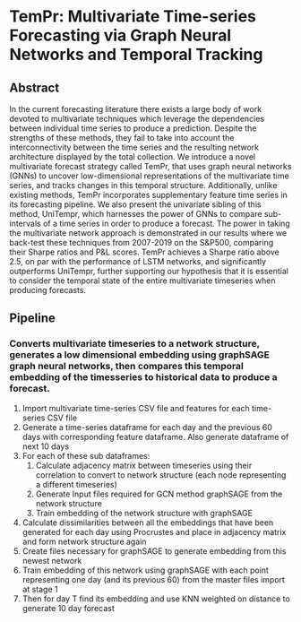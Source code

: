 # TemPr: Multivariate Time-series Forecasting via Graph Neural Networks and Temporal Tracking

## Abstract 

In the current forecasting literature there exists a large body of work
devoted to multivariate techniques which leverage the dependencies between individual
time series to produce a prediction. Despite the strengths of these methods, they
fail to take into account the interconnectivity between the time series and the resulting network architecture displayed by the total collection.
We introduce a novel multivariate forecast strategy called TemPr, that uses graph
neural networks (GNNs) to uncover low-dimensional representations of the multivariate time series, and tracks changes in this temporal structure. Additionally,
unlike existing methods, TemPr incorporates supplementary feature time series  in its forecasting pipeline. We also present the univariate sibling of this
method, UniTempr, which harnesses the power of GNNs to compare sub-intervals
of a time series in order to produce a forecast. The power in taking the multivariate
network approach is demonstrated in our results where we back-test these techniques
from 2007-2019 on the S&P500, comparing their Sharpe ratios and P&L scores. TemPr achieves
a Sharpe ratio above 2.5, on par with the performance of LSTM networks, and
significantly outperforms UniTempr, further supporting our hypothesis that it is
essential to consider the temporal state of the entire multivariate timeseries when producing forecasts.


## Pipeline
### Converts multivariate timeseries to a network structure, generates a low dimensional embedding using graphSAGE graph neural networks, then compares this temporal embedding of the timesseries to historical data to produce a forecast.
1. Import multivariate time-series CSV file and features for each time-series CSV file
2. Generate a time-series dataframe for each day and the previous 60 days with corresponding feature dataframe. Also generate dataframe of next 10 days
3. For each of these sub dataframes: 
    1. Calculate adjacency matrix between timeseries using their correlation to convert to network structure (each node representing a different timeseries)
    2. Generate Input files required for GCN method graphSAGE from the network structure 
    3. Train embedding of the network structure with graphSAGE
4. Calculate dissimilarities between all the embeddings that have been generated for each day using Procrustes and place in adjacency matrix and form network structure again
5. Create files necessary for graphSAGE to generate embedding from this newest network
6. Train embedding of this network using graphSAGE with each point representing one day (and its previous 60) from the master files import at stage 1
7. Then for day T find its embedding and use KNN weighted on distance to generate 10 day forecast
